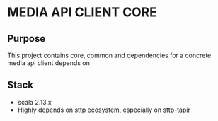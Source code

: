 # MEDIA API CLIENT CORE

## Purpose

This project contains core, common and dependencies for a concrete media api client depends on

## Stack

- scala 2.13.x
- Highly depends on [sttp ecosystem](https://github.com/softwaremill/sttp), especially on [sttp-tapir](https://github.com/softwaremill/tapir)